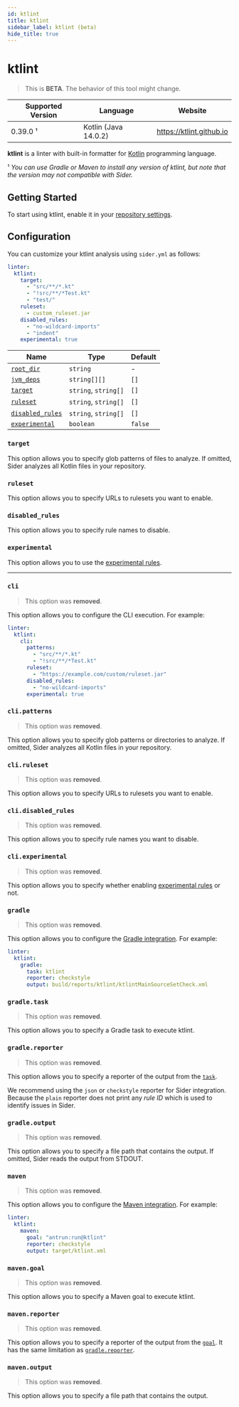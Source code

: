 ```yaml
---
id: ktlint
title: ktlint
sidebar_label: ktlint (beta)
hide_title: true
---
```


# ktlint

> This is **BETA**. The behavior of this tool might change.

| Supported Version | Language             | Website                  |
| ----------------- | -------------------- | ------------------------ |
| 0.39.0 ¹          | Kotlin (Java 14.0.2) | https://ktlint.github.io |

**ktlint** is a linter with built-in formatter for [Kotlin](https://kotlinlang.org) programming language.

¹ _You can use Gradle or Maven to install any version of ktlint, but note that the version may not compatible with Sider._

## Getting Started

To start using ktlint, enable it in your [repository settings](../../getting-started/repository-settings.md).

## Configuration

You can customize your ktlint analysis using `sider.yml` as follows:

```yaml
linter:
  ktlint:
    target:
      - "src/**/*.kt"
      - "!src/**/*Test.kt"
      - "test/"
    ruleset:
      - custom_ruleset.jar
    disabled_rules:
      - "no-wildcard-imports"
      - "indent"
    experimental: true
```

| Name                                                                                  | Type                 | Default |
| ------------------------------------------------------------------------------------- | -------------------- | ------- |
| [`root_dir`](../../getting-started/custom-configuration.md#linteranalyzer_idroot_dir) | `string`             | -       |
| [`jvm_deps`](../../getting-started/custom-configuration.md#linteranalyzer_idjvm_deps) | `string[][]`         | `[]`    |
| [`target`](#target)                                                                   | `string`, `string[]` | `[]`    |
| [`ruleset`](#ruleset)                                                                 | `string`, `string[]` | `[]`    |
| [`disabled_rules`](#disabled_rules)                                                   | `string`, `string[]` | `[]`    |
| [`experimental`](#experimental)                                                       | `boolean`            | `false` |

### `target`

This option allows you to specify glob patterns of files to analyze.
If omitted, Sider analyzes all Kotlin files in your repository.

### `ruleset`

This option allows you to specify URLs to rulesets you want to enable.

### `disabled_rules`

This option allows you to specify rule names to disable.

### `experimental`

This option allows you to use the [experimental rules](https://github.com/pinterest/ktlint#experimental-rules).

---

### `cli`

> This option was **removed**.

This option allows you to configure the CLI execution. For example:

```yaml
linter:
  ktlint:
    cli:
      patterns:
        - "src/**/*.kt"
        - "!src/**/*Test.kt"
      ruleset:
        - "https://example.com/custom/ruleset.jar"
      disabled_rules:
        - "no-wildcard-imports"
      experimental: true
```

### `cli.patterns`

> This option was **removed**.

This option allows you to specify glob patterns or directories to analyze.
If omitted, Sider analyzes all Kotlin files in your repository.

### `cli.ruleset`

> This option was **removed**.

This option allows you to specify URLs to rulesets you want to enable.

### `cli.disabled_rules`

> This option was **removed**.

This option allows you to specify rule names you want to disable.

### `cli.experimental`

> This option was **removed**.

This option allows you to specify whether enabling [experimental rules](https://github.com/pinterest/ktlint#experimental-rules) or not.

### `gradle`

> This option was **removed**.

This option allows you to configure the [Gradle integration](https://github.com/pinterest/ktlint#-with-gradle). For example:

```yaml
linter:
  ktlint:
    gradle:
      task: ktlint
      reporter: checkstyle
      output: build/reports/ktlint/ktlintMainSourceSetCheck.xml
```

### `gradle.task`

> This option was **removed**.

This option allows you to specify a Gradle task to execute ktlint.

### `gradle.reporter`

> This option was **removed**.

This option allows you to specify a reporter of the output from the [`task`](#gradletask).

We recommend using the `json` or `checkstyle` reporter for Sider integration.
Because the `plain` reporter does not print any _rule ID_ which is used to identify issues in Sider.

### `gradle.output`

> This option was **removed**.

This option allows you to specify a file path that contains the output.
If omitted, Sider reads the output from STDOUT.

### `maven`

> This option was **removed**.

This option allows you to configure the [Maven integration](https://github.com/pinterest/ktlint#-with-maven). For example:

```yaml
linter:
  ktlint:
    maven:
      goal: "antrun:run@ktlint"
      reporter: checkstyle
      output: target/ktlint.xml
```

### `maven.goal`

> This option was **removed**.

This option allows you to specify a Maven goal to execute ktlint.

### `maven.reporter`

> This option was **removed**.

This option allows you to specify a reporter of the output from the [`goal`](#mavengoal).
It has the same limitation as [`gradle.reporter`](#gradlereporter).

### `maven.output`

> This option was **removed**.

This option allows you to specify a file path that contains the output.
